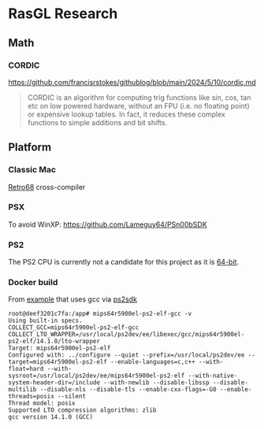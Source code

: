 # RasGL Research

## Math

### CORDIC

https://github.com/francisrstokes/githublog/blob/main/2024/5/10/cordic.md

> CORDIC is an algorithm for computing trig functions like sin, cos, tan etc on low powered hardware, without an FPU (i.e. no floating point) or expensive lookup tables. In fact, it reduces these complex functions to simple additions and bit shifts.

## Platform

### Classic Mac

[Retro68](https://github.com/autc04/Retro68) cross-compiler

### PSX

To avoid WinXP: https://github.com/Lameguy64/PSn00bSDK

### PS2

The PS2 CPU is currently not a candidate for this project as it is [64-bit](https://en.wikipedia.org/wiki/R5000#Derivatives).

### Docker build

From [example](https://github.com/longjoel/ultimate-homebrew/blob/main/PS2.Dockerfile) that uses gcc via [ps2sdk](https://github.com/ps2dev/ps2sdk)

```
root@deef3201c7fa:/app# mips64r5900el-ps2-elf-gcc -v
Using built-in specs.
COLLECT_GCC=mips64r5900el-ps2-elf-gcc
COLLECT_LTO_WRAPPER=/usr/local/ps2dev/ee/libexec/gcc/mips64r5900el-ps2-elf/14.1.0/lto-wrapper
Target: mips64r5900el-ps2-elf
Configured with: ../configure --quiet --prefix=/usr/local/ps2dev/ee --target=mips64r5900el-ps2-elf --enable-languages=c,c++ --with-float=hard --with- 
sysroot=/usr/local/ps2dev/ee/mips64r5900el-ps2-elf --with-native-system-header-dir=/include --with-newlib --disable-libssp --disable-multilib --disable-nls --disable-tls --enable-cxx-flags=-G0 --enable-threads=posix --silent
Thread model: posix
Supported LTO compression algorithms: zlib
gcc version 14.1.0 (GCC)
```
